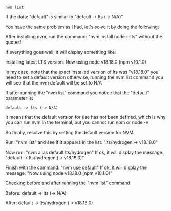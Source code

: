 `nvm list`

If the data: "default" is similar to "default -> lts (-> N/A)"

You have the same problem as I had, let's solve it by doing the following:

After installing nvm, run the command: "nvm install node --lts" without the quotes!

If everything goes well, it will display something like:

Installing latest LTS version. Now using node v18.18.0 (npm v10.1.0)

In my case, note that the exact installed version of lts was "v18.18.0" you need to set a default version otherwise, running the nvm list command you will see that the nvm default will be set to N/A

If after running the "nvm list" command you notice that the "default" parameter is:

`default -> lts (-> N/A)`

It means that the default version for use has not been defined, which is why you can run nvm in the terminal, but you cannot run npm or node -v

So finally, resolve this by setting the default version for NVM:

Run: "nvm list" and see if it appears in the list: "lts/hydrogen -> v18.18.0"

Now run: "nvm alias default lts/hydrogen" If ok, it will display the message: "default -> lts/hydrogen (-> v18.18.0)"

Finish with the command: "nvm use default" If ok, it will display the message: "Now using node v18.18.0 (npm v10.1.0)"

Checking before and after running the "nvm list" command

Before: default -> lts (-> N/A)

After: default -> lts/hydrogen (-> v18.18.0)

